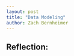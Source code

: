 ```yaml
---
layout: post
title: "Data Modeling"
author: Zach Bernheimer
---
```

## Reflection:
<!-- A lot of things in this assignment were new to me. Changing the style in jekyll turned out to be more challenging than I anticipated. The structure of the stylesheets is different from anything I've seen before, especially with all the variable values, however, I could see these variables being useful because you could make a whole new theme just by changing a few colors in one place. The CSS changes I ended up making were in the header and footer. I chose a light blue color for the header background color using a [color picker](https://colorpicker.me/#56c1ff), and made the top footer border the same color. I used colors of the same hue but different saturation and value for the background of the footer and for the borders around the social media icons. Finally, I also gave the social media icon border slightly rounded corners.

Initially, I chose a darker color for my theme, and I tried to change the color of the links in the header to white so they would be more readable. However, none of the css I tried seemed to work, except changing the default color to white for the entire page, which resulted in this:
![bad-site]({{"/assets/images/posts/bad-site.png" | relative_url}})

This isn't what I wanted though, so I eventually just chose a lighter theme color. I know changing this within the theme is possible since the [hendrix-cs website](https://hendrix-cs.github.io) has white text on the header bar, but now I'm happy with the new color I settled on. Overall, I still think this was a pretty sucessfull lab for me. I'm not sure how to end this post, so here's a pretty picture of a sunset in Porto Venere, Italy.

![sunset]({{"/assets/images/posts/sunset.jpeg" | relative_url}}) -->